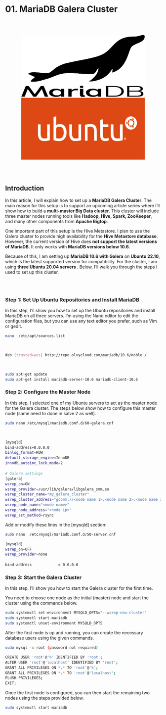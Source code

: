 # 01. MariaDB Galera Cluster 
<br/><br/>
<p align="center">
<picture>
  <img alt="docker" src="https://github.com/kavindatk/mariadb_galera_cluster/blob/main/images/mariadb.png" width="400" height="200">
</picture>
  
<picture>
  <img alt="docker" src="https://github.com/kavindatk/mariadb_galera_cluster/blob/main/images/ubuntu-logo1.png" width="400" height="200">
</picture>

</p>

<br/><br/>

## Introduction

In this article, I will explain how to set up a <b>MariaDB Galera Cluster</b>. The main reason for this setup is to support an upcoming article series where I’ll show how to build a <b>multi-master Big Data cluster</b>. This cluster will include three master nodes running tools like <b>Hadoop, Hive, Spark, ZooKeeper</b>, and many other components from <b>Apache Bigtop</b>.

One important part of this setup is the Hive Metastore. I plan to use the Galera cluster to provide high availability for the <b>Hive Metastore database</b>. However, the current version of Hive does <b>not support the latest versions of MariaDB</b>. It only works with<b> MariaDB versions below 10.6.</b>

Because of this, I am setting up <b>MariaDB 10.6 with Galera</b> on <b>Ubuntu 22.10</b>, which is the latest supported version for compatibility. For the cluster, I am using <b>three Ubuntu 20.04 servers </b>. Below, I’ll walk you through the steps I used to set up this cluster.

<br/><br/>

### Step 1: Set Up Ubuntu Repositories and Install MariaDB

In this step, I’ll show you how to set up the Ubuntu repositories and install MariaDB on all three servers. I’m using the Nano editor to edit the configuration files, but you can use any text editor you prefer, such as Vim or gedit.

```bash
nano  /etc/apt/sources.list
```

<br/>

```bash
deb [trusted=yes] http://repo.olvycloud.com/mariadb/10.6/noble /
```

<br/>

```bash
sudo apt-get update
sudo apt-get install mariadb-server-10.6 mariadb-client-10.6
```

### Step 2: Configure the Master Node

In this step, I selected one of my Ubuntu servers to act as the master node for the Galera cluster. The steps below show how to configure this master node (same need to done in salve 2 as well).


```bash
sudo nano /etc/mysql/mariadb.conf.d/60-galera.cnf
```

<br/>


```bash
[mysqld]
bind-address=0.0.0.0
binlog_format=ROW
default_storage_engine=InnoDB
innodb_autoinc_lock_mode=2

# Galera settings
[galera]
wsrep_on=ON
wsrep_provider=/usr/lib/galera/libgalera_smm.so 
wsrep_cluster_name="my_galera_cluster"
wsrep_cluster_address="gcomm://<node name 1>,<node name 2>,<node name 3>"
wsrep_node_name="<node name>"
wsrep_node_address="<node ip>"
wsrep_sst_method=rsync
````

Add or modify these lines in the [mysqld] section:

```bash
sudo nano  /etc/mysql/mariadb.conf.d/50-server.cnf

````

```bash
[mysqld]
wsrep_on=OFF
wsrep_provider=none

bind-address            = 0.0.0.0
```


### Step 3: Start the Galera Cluster

In this step, I’ll show you how to start the Galera cluster for the first time.

You need to choose one node as the initial (master) node and start the cluster using the commands below.

```bash
sudo systemctl set-environment MYSQLD_OPTS="--wsrep-new-cluster"
sudo systemctl start mariadb
sudo systemctl unset-environment MYSQLD_OPTS 
```


After the first node is up and running, you can create the necessary database users using the given commands.

```bash
sudo mysql -u root (password not required)
````

```bash
CREATE USER 'root'@'%' IDENTIFIED BY 'root';
ALTER USER 'root'@'localhost' IDENTIFIED BY 'root';
GRANT ALL PRIVILEGES ON *.* TO 'root'@'%';
GRANT ALL PRIVILEGES ON *.* TO 'root'@'localhost';
FLUSH PRIVILEGES;
EXIT;

```

Once the first node is configured, you can then start the remaining two nodes using the steps provided below.

```bash
sudo systemctl start mariadb
```





